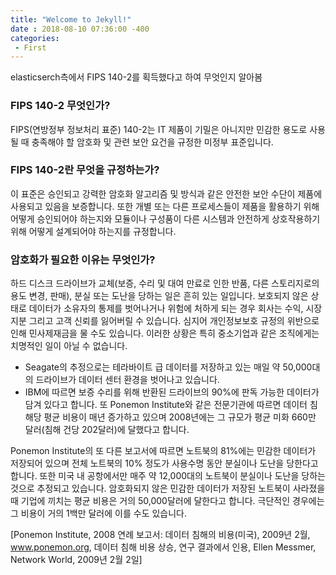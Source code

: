 ```yaml
---
title: "Welcome to Jekyll!"
date : 2018-08-10 07:36:00 -400
categories: 
 - First
---
```



elasticserch측에서 FIPS 140-2를 획득했다고 하여 무엇인지 알아봄 

### FIPS 140-2 무엇인가?
FIPS(연방정부 정보처리 표준) 140-2는 IT 제품이 기밀은 아니지만 민감한 용도로
사용될 때 충족해야 할 암호화 및 관련 보안 요건을 규정한 미정부 표준입니다.

### FIPS 140-2란 무엇을 규정하는가?
이 표준은 승인되고 강력한 암호화 알고리즘 및 방식과 같은 안전한 보안 수단이
제품에 사용되고 있음을 보증합니다. 또한 개별 또는 다른 프로세스들이 제품을
활용하기 위해 어떻게 승인되어야 하는지와 모듈이나 구성품이 다른 시스템과
안전하게 상호작용하기 위해 어떻게 설계되어야 하는지를 규정합니다.

### 암호화가 필요한 이유는 무엇인가?
하드 디스크 드라이브가 교체(보증, 수리 및 대여 만료로 인한 반품, 다른
스토리지로의 용도 변경, 판매), 분실 또는 도난을 당하는 일은 흔히 있는 일입니다.
보호되지 않은 상태로 데이터가 소유자의 통제를 벗어나거나 위험에 처하게 되는
경우 회사는 수익, 시장 지분 그리고 고객 신뢰를 잃어버릴 수 있습니다. 심지어
개인정보보호 규정의 위반으로 인해 민사제재금을 물 수도 있습니다. 이러한 상황은
특히 중소기업과 같은 조직에게는 치명적인 일이 아닐 수 없습니다.
  -  Seagate의 추정으로는 테라바이트 급 데이터를 저장하고 있는 매일 약 50,000대의
드라이브가 데이터 센터 환경을 벗어나고 있습니다.
  -  IBM에 따르면 보증 수리를 위해 반환된 드라이브의 90%에 판독 가능한 데이터가
담겨 있다고 합니다.
또 Ponemon Institute와 같은 전문기관에 따르면 데이터 침해당 평균 비용이 매년
증가하고 있으며 2008년에는 그 규모가 평균 미화 660만 달러(침해 건당 202달러)에
달했다고 합니다.

Ponemon Institute의 또 다른 보고서에 따르면 노트북의 81%에는 민감한 데이터가
저장되어 있으며 전체 노트북의 10% 정도가 사용수명 동안 분실이나 도난을
당한다고 합니다. 또한 미국 내 공항에서만 매주 약 12,000대의 노트북이 분실이나
도난을 당하는 것으로 추정되고 있습니다. 암호화되지 않은 민감한 데이터가 저장된
노트북이 사라졌을 때 기업에 끼치는 평균 비용은 거의 50,000달러에 달한다고
합니다. 극단적인 경우에는 그 비용이 거의 1백만 달러에 이를 수도 있습니다.

 [Ponemon Institute, 2008 연례 보고서: 데이터 침해의 비용(미국), 2009년 2월, www.ponemon.org, 데이터
침해 비용 상승, 연구 결과에서 인용, Ellen Messmer, Network World, 2009년 2월 2일]
